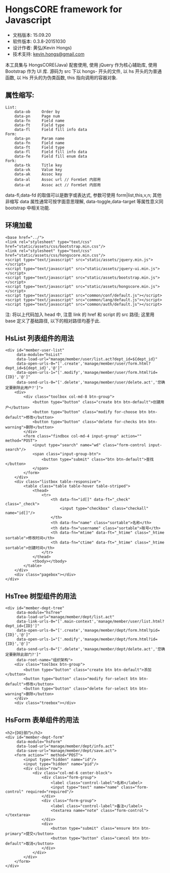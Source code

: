 # HongsCORE framework for Javascript

* 文档版本: 15.09.20
* 软件版本: 0.3.8-20151030
* 设计作者: 黄弘(Kevin Hongs)
* 技术支持: kevin.hongs@gmail.com

本工具集与 HongsCORE(Java) 配套使用, 使用 jQuery 作为核心辅助库, 使用 Bootstrap 作为 UI 库. 源码为 src 下以 hongs- 开头的文件, 以 hs 开头的为普通函数, 以 Hs 开头的为伪类函数, this 指向调用的容器对象.

## 属性缩写:

    List:
        data-ob     Order by
        data-pn     Page num
        data-fn     Field name
        data-ft     Field type
        data-fl     Field fill info data
    Form:
        data-pn     Param name
        data-fn     Field name
        data-ft     Field type
        data-fl     Field fill info data
        data-fe     Field fill enum data
    Fork:
        data-tk     Title key
        data-vk     Value key
        data-ak     Assoc key
        data-al     Assoc url // FormSet 内部用
        data-at     Assoc act // FormSet 内部用

data-fl,data-fd 的取值可以是数字或表达式, 参数可使用 form|list,this,v,n; 其他非缩写 data 属性通常可按字面意思理解, data-toggle,data-target 等属性意义同 bootstrap 中相关功能.

## 环境加载

    <base href="../">
    <link rel="stylesheet" type="text/css" href="static/assets/css/bootstrap.min.css"/>
    <link rel="stylesheet" type="text/css" href="static/assets/css/hongscore.min.css"/>
    <script type="text/javascript" src="static/assets/jquery.min.js"></script>
    <script type="text/javascript" src="static/assets/jquery-ui.min.js"></script>
    <script type="text/javascript" src="static/assets/bootstrap.min.js"></script>
    <script type="text/javascript" src="static/assets/hongscore.min.js"></script>
    <script type="text/javascript" src="common/conf/default.js"></script>
    <script type="text/javascript" src="common/lang/default.js"></script>
    <script type="text/javascript" src="common/auth/default.js"></script>

注: 将以上代码加入 head 中, 注意 link 的 href 和 script 的 src 路径; 这里用 base 定义了基础路径, 以下的相对路径均基于此.

## HsList 列表组件的用法

    <div id="member-user-list"
         data-module="hsList"
         data-load-url="manage/member/user/list.act?dept_id=${dept_id}"
         data-open-urls-0="['.create','manage/member/user/form.html?dept_id=${dept_id}','@']"
         data-open-urls-1="['.modify','manage/member/user/form.html?id={ID}','@']"
         data-send-urls-0="['.delete','manage/member/user/delete.act','您确定要删除此用户?']">
        <div>
            <div class="toolbox col-md-8 btn-group">
                <button type="button" class="create btn btn-default">创建用户</button>
                <button type="button" class="modify for-choose btn btn-default">修改</button>
                <button type="button" class="delete for-checks btn btn-warning">删除</button>
            </div>
            <form class="findbox col-md-4 input-group" action="" method="POST">
                <input type="search" name="wd" class="form-control input-search"/>
                <span class="input-group-btn">
                    <button type="submit" class="btn btn-default">查找</button>
                </span>
            </form>
        </div>
        <div class="listbox table-responsive">
            <table class="table table-hover table-striped">
                <thead>
                    <tr>
                        <th data-fn="id[]" data-ft="_check" class="_check">
                            <input type="checkbox" class="checkall" name="id[]"/>
                        </th>
                        <th data-fn="name" class="sortable">名称</th>
                        <th data-fn="username" class="sortable">账号</th>
                        <th data-fn="mtime" data-ft="_htime" class="_htime sortable">修改时间</th>
                        <th data-fn="ctime" data-ft="_htime" class="_htime sortable">创建时间</th>
                    </tr>
                </thead>
                <tbody></tbody>
            </table>
        </div>
        <div class="pagebox"></div>
    </div>

## HsTree 树型组件的用法

    <div id="member-dept-tree"
         data-module="hsTree"
         data-load-url="manage/member/dept/list.act"
         data-link-urls-0="['.main-context','manage/member/user/list.html?dept_id={ID}']"
         data-open-urls-0="['.create','manage/member/dept/form.html?pid={ID}','@']"
         data-open-urls-1="['.modify','manage/member/dept/form.html?id={ID}','@']"
         data-send-urls-0="['.delete','manage/member/dept/delete.act','您确定要删除此部门?']"
         data-root-name="组织架构">
        <div class="toolbox btn-group">
            <button type="button" class="create btn btn-default">添加</button>
            <button type="button" class="modify for-select btn btn-default">修改</button>
            <button type="button" class="delete for-select btn btn-warning">删除</button>
        </div>
        <div class="treebox"></div>
   </div>

## HsForm 表单组件的用法

    <h2>{DO}部门</h2>
    <div id="member-dept-form"
         data-module="hsForm"
         data-load-url="manage/member/dept/info.act"
         data-save-url="manage/member/dept/save.act">
        <form action="" method="POST">
            <input type="hidden" name="id"/>
            <input type="hidden" name="pid"/>
            <div class="row">
                <div class="col-md-6 center-block">
                    <div class="form-group">
                        <label class="control-label">名称</label>
                        <input type="text" name="name" class="form-control" required="required"/>
                    </div>
                    <div class="form-group">
                        <label class="control-label">备注</label>
                        <textarea name="note" class="form-control"></textarea>
                    </div>
                    <div>
                        <button type="submit" class="ensure btn btn-primary">提交</button>
                        <button type="button" class="cancel btn btn-default">取消</button>
                    </div>
                </div>
            </div>
        </form>
    </div>
